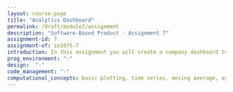 ```yaml
---
layout: course-page
title: "Analytics Dashboard"
permalink: /draft/module7/assignment
description: "Software-Based Product - Assignment 7"
assignment-id: 7
assignment-of: io1075-7
introduction: In this assignment you will create a company dashboard to monitor the GoodNight Lamps of all your customers.
prog_environment: "-"
design:  "-"
code_management: "-"
computational_concepts: basic plotting, time series, moving average, aggregation, dashboard
---
```

